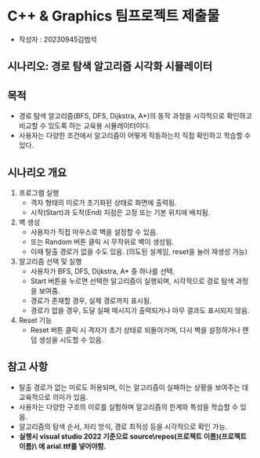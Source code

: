 # C++ & Graphics 팀프로젝트 제출물
- 작성자 : 20230945김범석

## 시나리오: 경로 탐색 알고리즘 시각화 시뮬레이터

## 목적
- 경로 탐색 알고리즘(BFS, DFS, Dijkstra, A*)의 동작 과정을 시각적으로 확인하고 비교할 수 있도록 하는 교육용 시뮬레이터이다.
- 사용자는 다양한 조건에서 알고리즘이 어떻게 작동하는지 직접 확인하고 학습할 수 있다.

## 시나리오 개요
1. 프로그램 실행
   - 격자 형태의 미로가 초기화된 상태로 화면에 출력됨.
   - 시작(Start)과 도착(End) 지점은 고정 또는 기본 위치에 배치됨.
2. 벽 생성
   - 사용자가 직접 마우스로 벽을 설정할 수 있음.
   - 또는 Random 버튼 클릭 시 무작위로 벽이 생성됨.
   - 이때 탈출 경로가 없을 수도 있음. (의도된 설계임, reset을 눌러 재생성 가능)
3. 알고리즘 선택 및 실행
   - 사용자가 BFS, DFS, Dijkstra, A* 중 하나를 선택.
   - Start 버튼을 누르면 선택한 알고리즘이 실행되며, 시각적으로 경로 탐색 과정을 보여줌.
   - 경로가 존재할 경우, 실제 경로까지 표시됨.
   - 경로가 없을 경우, 도달 실패 메시지가 출력되거나 아무 결과도 표시되지 않음.
4. Reset 기능
   - Reset 버튼 클릭 시 격자가 초기 상태로 되돌아가며, 다시 벽을 설정하거나 랜덤 생성을 시도할 수 있음.

## 참고 사항
- 탈출 경로가 없는 미로도 허용되며, 이는 알고리즘이 실패하는 상황을 보여주는 데 교육적으로 의미가 있음.
- 사용자는 다양한 구조의 미로를 실험하며 알고리즘의 한계와 특성을 학습할 수 있음.
- 알고리즘의 탐색 순서, 처리 방식, 경로 최적성 등을 시각적으로 확인 가능.
- **실행시 visual studio 2022 기준으로 source\repos\(프로젝트 이름)\(프로젝트 이름)\ 에 arial.ttf를 넣어야함.**
